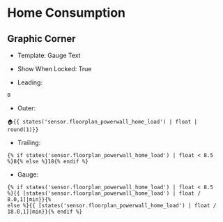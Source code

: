 # Home Consumption

## Graphic Corner

* Template: Gauge Text
* Show When Locked: True

* Leading: 
```
0
```
* Outer: 
```
🏠{{ states('sensor.floorplan_powerwall_home_load') | float | round(1)}}
```
* Trailing: 
```
{% if states('sensor.floorplan_powerwall_home_load') | float < 8.5 %}8{% else %}18{% endif %}
```
* Gauge: 
```
{% if states('sensor.floorplan_powerwall_home_load') | float < 8.5 
%}{{ [states('sensor.floorplan_powerwall_home_load') | float / 8.0,1]|min}}{% 
else %}{{ [states('sensor.floorplan_powerwall_home_load') | float / 18.0,1]|min}}{% endif %}
```